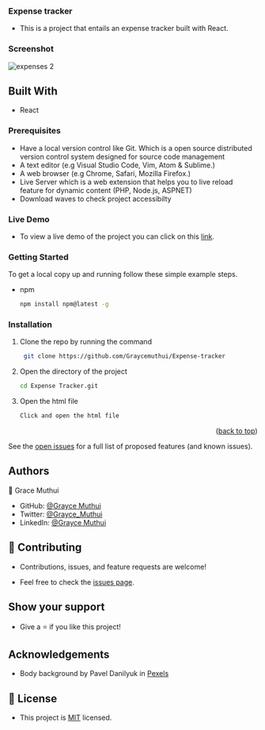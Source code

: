 ### Expense tracker

- This is a project that entails an expense tracker built with React.

### Screenshot

![expenses 2](https://user-images.githubusercontent.com/95374858/185393561-a1ecb5c5-9538-4c09-897a-dc1ca6c7bc31.png)

## Built With

- React

### Prerequisites

- Have a local version control like Git. Which is a open source distributed version control system designed for source code management
- A text editor (e.g Visual Studio Code, Vim, Atom & Sublime.)
- A web browser (e.g Chrome, Safari, Mozilla Firefox.)
- Live Server which is a web extension that helps you to live reload feature for dynamic content (PHP, Node.js, ASPNET)
- Download waves to check project accessibilty

### Live Demo

- To view a live demo of the project you can click on this [link](https://gorgeous-beijinho-ebe46a.netlify.app/expenses).

### Getting Started

To get a local copy up and running follow these simple example steps.

- npm
  ```sh
  npm install npm@latest -g
  ```

### Installation

1. Clone the repo by running the command
   ```sh
    git clone https://github.com/Graycemuthui/Expense-tracker
   ```
2. Open the directory of the project
   ```sh
   cd Expense Tracker.git
   ```
3. Open the html file
   ```sh
   Click and open the html file
   ```

<p align="right">(<a href="#top">back to top</a>)</p>

See the [open issues](#) for a full list of proposed features (and known issues).

## Authors

👤 Grace Muthui

- GitHub: [@Grayce Muthui](https://github.com/Graycemuthui)
- Twitter: [@Grayce_Muthui](https://twitter.com/Grayce_Muthui)
- LinkedIn: [@Grayce Muthui](http://www.linkedin.com/in/grayce-muthui-a17294226)

## 🤝 Contributing

- Contributions, issues, and feature requests are welcome!

- Feel free to check the [issues page](https://github.com/Graycemuthui/Expense-tracker/issues).

## Show your support

- Give a ⭐️ if you like this project!

## Acknowledgements

- Body background by Pavel Danilyuk in [Pexels](https://www.pexels.com/photo/business-analytic-and-calculator-on-top-of-the-table-7654579/)

## 📝 License

- This project is [MIT]() licensed.
